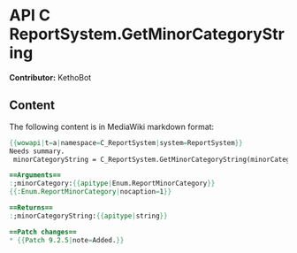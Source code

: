 # API C ReportSystem.GetMinorCategoryString

**Contributor:** KethoBot

## Content

The following content is in MediaWiki markdown format:

```mediawiki
{{wowapi|t=a|namespace=C_ReportSystem|system=ReportSystem}}
Needs summary.
 minorCategoryString = C_ReportSystem.GetMinorCategoryString(minorCategory)

==Arguments==
:;minorCategory:{{apitype|Enum.ReportMinorCategory}}
{{:Enum.ReportMinorCategory|nocaption=1}}

==Returns==
:;minorCategoryString:{{apitype|string}}

==Patch changes==
* {{Patch 9.2.5|note=Added.}}
```